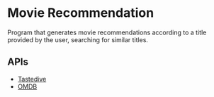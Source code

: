 # Movie Recommendation
Program that generates movie recommendations according to a title provided by the user, searching for similar titles.

## APIs
* <a href = "https://tastedive.com/api/">Tastedive</a>
* <a href="http://www.omdbapi.com/">OMDB</a>
